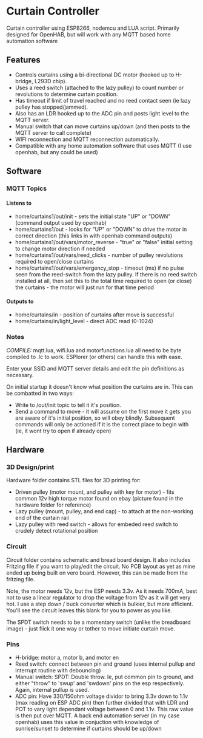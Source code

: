 # Curtain Controller

Curtain controller using ESP8266, nodemcu and LUA script.  Primarily designed for OpenHAB, but will work with any MQTT based home automation software

## Features
* Controls curtains using a bi-directional DC motor (hooked up to H-bridge, L293D chip).  
* Uses a reed switch (attached to the lazy pulley) to count number or revolutions to determine curtain position.
* Has timeout if limit of travel reached and no reed contact seen (ie lazy pulley has stopped/jammed).
* Also has an LDR hooked up to the ADC pin and posts light level to the MQTT server.
* Manual switch that can move curtains up/down (and then posts to the MQTT server to call complete)
* WIFI reconnection and MQTT reconnection automatically.
* Compatible with any home automation software that uses MQTT (I use openhab, but any could be used)

## Software
### MQTT Topics
#### Listens to
* home/curtains1/out/init - sets the initial state "UP" or "DOWN" (command output used by openhab)
* home/curtains1/out - looks for "UP" or "DOWN" to drive the motor in correct direction (this links in with openhab command outputs)
* home/curtains1/out/vars/motor_reverse - "true" or "false" initial setting to change motor direction if needed
* home/curtains1/out/vars/reed_clicks - number of pulley revolutions required to open/close curtains
* home/curtains1/out/vars/emergency_stop - timeout (ms) if no pulse seen from the reed-switch from the lazy pulley.  If there is no reed switch installed at all, then set this to the total time required to open (or close) the curtains - the motor will just run for that time period

#### Outputs to
* home/curtains/in - position of curtains after move is successful
* home/curtains/in/light_level - direct ADC read (0-1024)

### Notes

_COMPILE:_ mqtt.lua, wifi.lua and motorfunctions.lua all need to be byte compiled to .lc to work.  ESPlorer (or others) can handle this with ease.

Enter your SSID and MQTT server details and edit the pin definitions as necessary.

On initial startup it doesn't know what position the curtains are in.  This can be combatted in two ways: 
- Write to /out/init topic to tell it it's position. 
- Send a command to move - it will assume on the first move it gets you are aware of it's initial position, so will obey blindly.  Subsequent commands will only be actioned if it is the correct place to begin with (ie, it wont try to open if already open)

## Hardware
### 3D Design/print

Hardware folder contains STL files for 3D printing for:
* Driven pulley (motor mount, and pulley with key for motor) - fits common 12v high torque motor found on ebay (picture found in the hardware folder for reference)
* Lazy pulley (mount, pulley, and end cap) - to attach at the non-working end of the curtain rail
* Lazy pulley with reed switch - allows for embeded reed switch to crudely detect rotational position


### Circuit

Circuit folder contains schematic and bread board design. It also includes Fritzing file if you want to play/edit the circuit. No PCB layout as yet as mine ended up being built on vero board.  However, this can be made from the fritzing file.

Note, the motor needs 12v, but the ESP needs 3.3v.  As it needs 700mA, best not to use a linear regulator to drop the voltage from 12v as it will get very hot.  I use a step down / buck converter which is bulkier, but more efficient.  You'll see the circuit leaves this blank for you to power as you like.

The SPDT switch needs to be a momentary switch (unlike the breadboard image) - just flick it one way or tother to move initiate curtain move.

### Pins

* H-bridge: motor a,  motor b, and motor en
* Reed switch: connect between pin and ground (uses internal pullup and interrupt routine with debouncing)
* Manual switch: SPDT: Double throw.  Ie, put common pin to ground, and either "throw" to 'swup' and 'swdown' pins on the esp respectively.  Again, internal pullup is used.
* ADC pin: Have 330/150ohm voltage dividor to bring 3.3v down to 1.1v (max reading on ESP ADC pin) then further divided that with LDR and POT to vary light dependant voltage between 0 and 1.1v.  This raw value is then put over MQTT.  A back end automation server (in my case openhab) uses this value in conjuction with knowledge of sunrise/sunset to determine if curtains should be up/down
